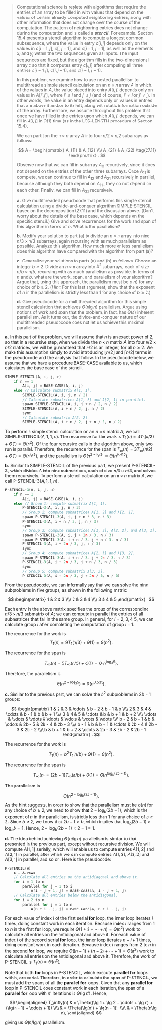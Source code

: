 > Computational science is replete with algorithms that require the entries of an array to be filled in with values that depend on the values of certain already computed neighboring entries, along with other information that does not change over the course of the computation. The pattern of neighboring entries does not change during the computation and is called a **_stencil_**. For example, Section 15.4 presents a stencil algorithm to compute a longest common subsequence, where the value in entry $c[i, j]$ depends only on the values in $c[i - 1, j]$, $c[i, j - 1]$, and $c[i - 1, j - 1]$, as well as the elements $x_i$ and $y_j$ within the two sequences given as inputs. The input sequences are fixed, but the algorithm fills in the two-dimensional array $c$ so that it computes entry $c[i, j]$ after computing all three entries $c[i - 1, j]$, $c[i, j - 1]$, and $c[i - 1, j - 1]$.
>
> In this problem, we examine how to use nested parallelism to multithread a simple stencil calculation on an $n \times n$ array $A$ in which, of the values in $A$, the value placed into entry $A[i, j]$ depends only on values in $A[i' , j']$, where $i' \le i$ and $j' \le j$ (and of course, $i' \ne i$ or $j' \ne j$). In other words, the value in an entry depends only on values in entries that are above it and/or to its left, along with static information outside of the array. Furthermore, we assume throughout this problem that once we have filled in the entries upon which $A[i, j]$ depends, we can fill in $A[i, j]$ in $\Theta(1)$ time (as in the $\text{LCS-LENGTH}$ procedure of Section 15.4).
>
> We can partition the $n \times n$ array $A$ into four $n / 2 \times n / 2$ subarrays as follows:
>
> $$
> A =
> \begin{pmatrix}
> A_{11} & A_{12} \\\\
> A_{21} & A_{22} \tag{27.11}
> \end{pmatrix}
> .
> $$
>
> Observe now that we can fill in subarray $A_{11}$ recursively, since it does not depend on the entries of the other three subarrays. Once $A_{11}$ is complete, we can continue to fill in $A_{12}$ and $A_{21}$ recursively in parallel, because although they both depend on $A_{11}$ , they do not depend on each other. Finally, we can fill in $A_{22}$ recursively.
>
> **a.** Give multithreaded pseudocode that performs this simple stencil calculation using a divide-and-conquer algorithm $\text{SIMPLE-STENCIL}$ based on the decomposition $\text{(27.11)}$ and the discussion above. (Don't worry about the details of the base case, which depends on the specific stencil.) Give and solve recurrences for the work and span of this algorithm in terms of $n$. What is the parallelism?
>
> **b.** Modify your solution to part (a) to divide an $n \times n$ array into nine $n / 3 \times n / 3$ subarrays, again recursing with as much parallelism as possible. Analyze this algorithm. How much more or less parallelism does this algorithm have compared with the algorithm from part (a)?
>
> **c.** Generalize your solutions to parts (a) and (b) as follows. Choose an integer $b \ge 2$. Divide an $n \times n$ array into $b^2$ subarrays, each of size $n / b \times n / b$, recursing with as much parallelism as possible. In terms of $n$ and $b$, what are the work, span, and parallelism of your algorithm? Argue that, using this approach, the parallelism must be $o(n)$ for any choice of $b \ge 2$. ($\textit{Hint:}$ For this last argument, show that the exponent of $n$ in the parallelism is strictly less than $1$ for any choice of $b \ge 2$.)
>
> **d.** Give pseudocode for a multithreaded algorithm for this simple stencil calculation that achieves $\Theta(n\lg n)$ parallelism. Argue using notions of work and span that the problem, in fact, has $\Theta(n)$ inherent parallelism. As it turns out, the divide-and-conquer nature of our multithreaded pseudocode does not let us achieve this maximal parallelism.

**a.** In this part of the problem, we will assume that $n$ is an exact power of $2$, so that in a recursive step, when we divide the $n \times n$ matrix $A$ into four $n / 2 \times n / 2$ matrices, we will be guaranteed that $n / 2$ is an integer, for all $n \ge 2$. We make this assumption simply to avoid introducing $\lfloor n / 2 \rfloor$ and $\lceil n / 2 \rceil$ terms in the pseudocode and the analysis that follow. In the pseudocode below, we assume that we have a procedure $\text{BASE-CASE}$ available to us, which calculates the base case of the stencil.

```cpp
SIMPLE-STENCIL(A, i, j, n)
    if n == 1
        A[i, j] = BASE-CASE(A, i, j)
    else // Calculate submatrix A[1, 1].
        SIMPLE-STENCIL(A, i, j, n / 2)
        // Calculate submatrices A[1, 2] and A[2, 1] in parallel.
        spawn SIMPLE-STENCIL(A, i, j + n / 2, n / 2)
        SIMPLE-STENCIL(A, i + n / 2, j, n / 2)
        sync
        // Calculate submatrix A[2, 2].
        SIMPLE-STENCIL(A, i + n / 2, j + n / 2, n / 2)
```

To perform a simple stencil calculation on an $n \times n$ matrix $A$, we call $\text{SIMPLE-STENCIL}(A, 1, 1, n)$. The recurrence for the work is $T_1(n) = 4T_1(n / 2) + \Theta(1) = \Theta(n^2)$. Of the four recursive calls in the algorithm above, only two run in parallel. Therefore, the recurrence for the span is $T_\infty(n) = 3T_\infty(n / 2) + \Theta(1) = \Theta(n^{\lg 3})$, and the parallelism is $\Theta(n^{2 - \lg 3}) \approx \Theta(n^{0.415})$.

**b.** Similar to $\text{SIMPLE-STENCIL}$ of the previous part, we present $\text{P-STENCIL-3}$, which divides $A$ into nine submatrices, each of size $n / 3 \times n / 3$, and solves them recursively. To perform a stencil calculation on an $n \times n$ matrix $A$, we call $\text{P-STENCIL-3}(A, 1, 1, n)$.

```cpp
P-STENCIL-3(A, i, j, n)
    if n == 1
        A[i, j] = BASE-CASE(A, i, j)
    else // Group 1: compute submatrix A[1, 1].
        P-STENCIL-3(A, i, j, n / 3)
        // Group 2: compute submatrices A[1, 2] and A[2, 1].
        spawn P-STENCIL-3(A, i, j + n / 3, n / 3)
        P-STENCIL-3(A, i + n / 3, j, n / 3)
        sync
        // Group 3: compute submatrices A[1, 3], A[2, 2], and A[3, 1].
        spawn P-STENCIL-3(A, i, j + 2n / 3, n / 3)
        spawn P-STENCIL-3(A, i + n / 3, j + n / 3, n / 3)
        P-STENCIL-3(A, i + 2n / 3, j, n / 3)
        sync
        // Group 4: compute submatrices A[2, 3] and A[3, 2].
        spawn P-STENCIL-3(A, i + n / 3, j + 2n / 3, n / 3)
        P-STENCIL-3(A, i + 2n / 3, j + n / 3, n / 3)
        sync
        // Group 5: compute submatrix A[3, 3].
        P-STENCIL-3(A, i + 2n / 3, j + 2n / 3, n / 3)
```

From the pseudocode, we can informally say that we can solve the nine subproblems in five groups, as shown in the following matrix:

$$
\begin{pmatrix}
1 & 2 & 3 \\\\
2 & 3 & 4 \\\\
3 & 4 & 5
\end{pmatrix}
.
$$

Each entry in the above matrix specifies the group of the corresponding $n / 3 \times n / 3$ submatrix of $A$; we can compute in parallel the entries of all submatrices that fall in the same group. In general, for $i = 2, 3, 4, 5$, we can calculate group $i$ after completing the computation of group $i - 1$.

The recurrence for the work is
$$T_1(n) = 9T_1(n / 3) + \Theta(1) = \Theta(n^2).$$

The recurrence for the span is

$$T_\infty(n) = 5T_\infty(n / 3) + \Theta(1) = \Theta(n^{\log_3 5}).$$

Therefore, the parallelism is

$$\Theta(n^{2 - \log_3 5}) \approx \Theta(n^{0.535}).$$

**c.** Similar to the previous part, we can solve the $b^2$ subproblems in $2b - 1$ groups:

$$
\begin{pmatrix}
1 & 2 & 3 & \cdots & b - 2 & b - 1 & b \\\\
2 & 3 & 4 & \cdots & b - 1 & b     & b + 1 \\\\
3 & 4 & 5 & \cdots & b     & b + 1 & b + 2 \\\\
\vdots & \vdots & \vdots & \ddots & \vdots & \vdots & \vdots \\\\
b - 2 & b - 1 & b     & \cdots & 2b - 5 & 2b - 4 & 2b - 3 \\\\
b - 1 & b     & b + 1 & \cdots & 2b - 4 & 2b - 3 & 2b - 2 \\\\
b     & b + 1 & b + 2 & \cdots & 2b - 3 & 2b - 2 & 2b - 1
\end{pmatrix}
.
$$

The recurrence for the work is

$$T_1(n) = b^2 T_1(n / b) + \Theta(1) = \Theta(n^2).$$

The recurrence for the span is

$$T_\infty(n) = (2b - 1) T_\infty(n / b) + \Theta(1) = \Theta(n^{\log_b (2b - 1)}).$$

The parallelism is

$$\Theta(n^{2 - \log_b (2b - 1)}).$$

As the hint suggests, in order to show that the parallelism must be $o(n)$ for any choice of $b \ge 2$, we need to show that $2 - \log_b (2b - 1)$, which is the exponent of $n$ in the parallelism, is strictly less than $1$ for any choice of $b \ge 2$. Since $b \ge 2$, we know that $2b - 1 > b$, which implies that $\log_b (2b - 1) > \log_b b = 1$. Hence, $2 - \log_b (2b - 1) < 2 - 1 = 1$.

**d.** The idea behind achieving $\Theta(n / \lg n)$ parallelism is similar to that presented in the previous part, except without recursive division. We will compute $A[1, 1]$ serially, which will enable us to compute entries $A[1, 2]$ and $A[2, 1]$ in parallel, after which we can compute entries $A[1, 3]$, $A[2, 2]$ and $A[3, 1]$ in parallel, and so on. Here is the pseudocode:

```cpp
P-STENCIL(A)
    n = A.rows
    // Calculate all entries on the antidiagonal and above it.
    for i = 1 to n
        parallel for j = 1 to i
            A[i - j + 1, j] = BASE-CASE(A, i - j + 1, j)
    // Calculate all entries below the antidiagonal.
    for i = 2 to n
        parallel for j = i to n
            A[n + i - j, j] = BASE-CASE(A, n + i - j, j)
```

For each value of index $i$ of the first serial **for** loop, the inner loop iterates $i$ times, doing constant work in each iteration. Because index $i$ ranges from $1$ to $n$ in the first **for** loop, we require $\Theta(1 + 2 + \cdots + n) = \Theta(n^2)$ work to calculate all entries on the antidiagonal and above it. For each value of index $i$ of the second serial **for** loop, the inner loop iterates $n - i + 1$ times, doing constant work in each iteration. Because index $i$ ranges from $2$ to $n$ in the second **for** loop, we require $\Theta((n - 1) + (n - 2) + \cdots + 1) = \Theta(n^2)$ work to calculate all entries on the antidiagonal and above it. Therefore, the work of $\text{P-STENCIL}$ is $T_1(n) = \Theta(n^2)$.

Note that both **for** loops in $\text{P-STENCIL}$, which execute **parallel for** loops within, are serial. Therefore, in order to calculate the span of $\text{P-STENCIL}$, we must add the spans of all the **parallel for** loops. Given that any **parallel for** loop in $\text{P-STENCIL}$ does constant work in each iteration, the span of a **parallel for** loop with $n'$ iterations is $\Theta(\lg n')$. Hence,

$$
\begin{aligned}
T_\infty(n) & = \Theta((\lg 1 + \lg 2 + \cdots + \lg n) + (\lg(n - 1) + \cdots + 1)) \\\\
            & = \Theta(\lg(n!) + \lg(n - 1)!) \\\\
            & = \Theta(n\lg n),
\end{aligned}
$$

giving us $\Theta(n / \lg n)$ parallelism.
